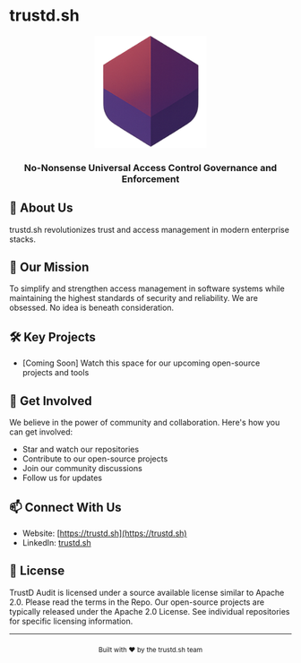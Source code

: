 # trustd.sh

<div align="center">
  <img src="https://raw.githubusercontent.com/trustdsh/.github/refs/heads/main/profile/assets/logo.png" alt="trustd.sh Logo" width="200"/>
  
  ### No-Nonsense Universal Access Control Governance and Enforcement
</div>

## 🔐 About Us

trustd.sh revolutionizes trust and access management in modern enterprise stacks.

## 🚀 Our Mission

To simplify and strengthen access management in software systems while maintaining the highest standards of security and reliability. We are obsessed. No idea is beneath consideration.

## 🛠️ Key Projects

- [Coming Soon] Watch this space for our upcoming open-source projects and tools

## 🤝 Get Involved

We believe in the power of community and collaboration. Here's how you can get involved:

- Star and watch our repositories
- Contribute to our open-source projects
- Join our community discussions
- Follow us for updates

## 📫 Connect With Us

- Website: [https://trustd.sh](https://trustd.sh)
- LinkedIn: [trustd.sh](https://linkedin.com/company/trustdsh)

## 📜 License

TrustD Audit is licensed under a source available license similar to Apache 2.0. Please read the terms in the Repo.
Our open-source projects are typically released under the Apache 2.0 License. See individual repositories for specific licensing information.

---

<div align="center">
  <sub>Built with ❤️ by the trustd.sh team</sub>
</div> 